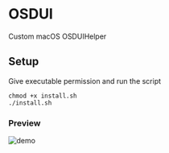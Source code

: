 # OSDUI 
Custom macOS OSDUIHelper

## Setup
Give executable permission and run the script
```
chmod +x install.sh
./install.sh
```

### Preview
![demo](https://user-images.githubusercontent.com/65346086/212548175-1b53ab82-26d6-410f-9cd4-076a1a85f341.gif)
